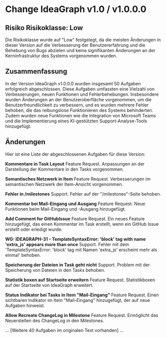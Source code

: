 # Change IdeaGraph v1.0 / v1.0.0.0 

## Risiko Risikoklasse: Low 
Die Risikoklasse wurde auf "Low" festgelegt, da die meisten Änderungen in dieser Version auf die Verbesserung der Benutzererfahrung und die Behebung von Bugs abzielen und keine signifikanten Änderungen an der Kerninfrastruktur des Systems vorgenommen wurden.

## Zusammenfassung 
In der Version IdeaGraph v1.0.0.0 wurden insgesamt 50 Aufgaben erfolgreich abgeschlossen. Diese Aufgaben umfassten eine Vielzahl von Verbesserungen, neuen Funktionen und Fehlerbehebungen. Insbesondere wurden Änderungen an der Benutzeroberfläche vorgenommen, um die Benutzerfreundlichkeit zu verbessern, und es wurden mehrere Fehler behoben, die das reibungslose Funktionieren des Systems behinderten. Zudem wurden neue Funktionen wie die Integration von Microsoft Teams und die Implementierung eines KI-gestützten Support-Analyse-Tools hinzugefügt.

## Änderungen
Hier ist eine Liste der abgeschlossenen Aufgaben für diese Version:

**Kommentare in Task Layout**
Feature Request. Anpassungen an der Darstellung der Kommentare in den Tasks vorgenommen.

**Semantisches Netzwerk in Item**
Feature Request. Verbesserungen im semantischen Netzwerk der Item-Ansicht vorgenommen.

**Fehler in /milestones**
Support. Fehler auf der "/milestones"-Seite behoben.

**Kommentar bei Mail-Eingang und Ausgang**
Feature Request. Neue Funktionen beim Mail-Eingang und -Ausgang hinzugefügt.

**Add Comment for GitHubIssue**
Feature Request. Ein neues Feature hinzugefügt, das einen Kommentar im Task erstellt, wenn ein GitHub Issue erstellt oder erledigt wurde.

**WG: IDEAGRAPH-31 - TemplateSyntaxError: 'block' tag with name 'extra_js' appears more than once**
Support. Fehler mit dem 'TemplateSyntaxError: 'block' tag mit Namen 'extra_js' erscheint mehr als einmal' behoben.

**Speicherung der Dateien in Task geht nicht**
Support. Problem mit der Speicherung von Dateien in den Tasks behoben.

**Statistik boxen auf Startseite erweitern**
Feature Request. Statistikboxen auf der Startseite von IdeaGraph erweitert.

**Status Indikator bei Tasks in Item "Mail-Eingang"**
Feature Request. Einen sichtbaren Indikator im Item "Mail-Eingang" hinzugefügt, der auf neue Aufgaben hinweist.

**Allow Recreate ChangeLog in Milestone**
Feature Request. Ermöglicht das Neuerstellen des ChangeLog in den Milestones.

... [Weitere 40 Aufgaben im originalen Text vorhanden] ...